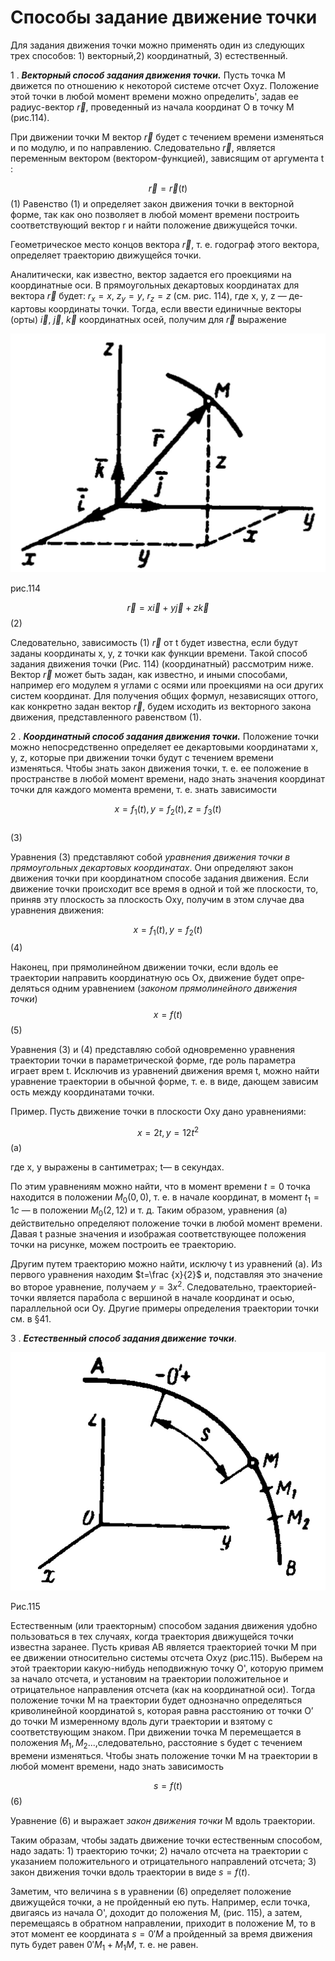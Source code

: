 # Способы задание движение точки
Для задания движения точки можно применять один из следую­щих трех способов: 1) векторный,2) координатный, 3) естественный.

1 . ***Векторный способ задания движения точки.*** Пусть точка М движется по отношению к некоторой си­стеме отсчет Охуz. Положение этой точки в любой момент времени можно определить', задав ее радиус-вектор $\vec r$, проведенный из на­чала координат О в точку М (рис.114). 

При движении точки М вектор $\vec r$ будет с течением времени изме­няться и по модулю, и по направлению. Следовательно $\vec r$, является переменным вектором (вектором-функцией), зависящим от аргу­мента t :

$$\vec r=\vec r(t)$$
(1)
Равенство (1) и определяет закон движения точки в векторной форме, так как оно позволяет в любой момент времени построить соответствующий вектор r и найти положение движущейся точки. 

Геометрическое место концов вектора $\vec r$, т. е. годограф этого век­тора, определяет траекторию движущейся точки. 

Аналитически, как известно, вектор задается его проекциями на координатные оси. В прямоугольных декартовых координатах для вектора $\vec r$ будет: $r_х=х$, $z_у=у$, $r_z=z$ (см. рис. 114), где х, у, z — де­картовы координаты точки. Тогда, если ввести единичные векторы (орты) $\vec i$, $\vec j$, $\vec k$  координатных осей, получим для $\vec r$ выра­жение 

![](img/W18rovDuUYQ.jpg)

рис.114


$$\vec r=x \vec i+ y \vec j + z \vec k$$
(2)

Следовательно, зависимость (1) $\vec r$ от t будет известна, если будут заданы коор­динаты х, у, z точки как функции времени. Такой способ задания движения точки (Рис. 114) (координатный) рассмотрим ниже. Век­тор $\vec r$ может быть задан, как известно, и иными способами, например его модулем я углами с осями или проекциями на оси других систем координат. Для получения общих формул, независящих оттого, как конкретно задан вектор $\vec r$, будем исходить из векторного закона дви­жения, представленного равенством (1).

2 . ***Координатный способ задания движе­ния точки.*** Положение точки можно непосредственно определяет ее декартовыми координатами х, у, z, которые при движении точки будут с течением времени изменяться. Чтобы знать закон дви­жения точки, т. е. ее положение в пространстве в любой момент вре­мени, надо знать значения координат точки для каждого момента времени, т. е. знать зависимости 

$$x=f_1(t),  y=f_2(t),  z=f_3(t)$$  
(3)

Уравнения (3) представляют собой *уравнения движения точки в прямоугольных декартовых координатах*. Они определяют закон движения точки при координатном способе задания движения. 
Если движение точки происходит все время в одной и той же плоскости, то, приняв эту плоскость за плоскость Оху, получим в этом случае два уравнения движения: 

$$x=f_1(t), y=f_2(t)$$(4) 

Наконец, при прямолинейном движении точки, если вдоль ее траектории направить координатную ось Ох, движение будет опре­деляться одним уравнением (*законом прямолинейного движения точки*) 
$$x=f(t)$$
(5) 

Уравнения (3) и (4) представляю собой одновременно уравне­ния траектории точки в параметрической форме, где роль параметра играет врем t. Исключив из уравнений движения время t, можно найти уравнение траектории в обычной форме, т. е. в виде, дающем зависим ость между координатами точки. 

Пример. Пусть движение точки в плоскости Оху дано уравнениями:

$$x=2t, у= 12t^2$$
(а)

где x, y выражены в сантиметрах; t— в секундах. 

По этим уравнениям можно найти, что в момент времени $t= 0$ точка находится в положении $М_0 (0, 0)$, т. е. в начале координат, в момент $t_1=1с$ — в положении $M_0 (2,12)$ и т. д. Таким образом, уравнения (а) действительно определяют положе­ние точки в любой момент времени. Давая t разные значения и изображая соот­ветствующее положения точки на рисунке, можем построить ее траекторию.

Другим путем траекторию можно найти, исключу t из уравнений (а). Из первого уравнения находим $t=\frac {x}{2}$ и, подставляя это значение во второе уравнение, получаем $у=3х^2$. Следовательно, траекторией- точки является парабола с вершиной в начале координат и осью, параллельной оси Оу. Другие примеры определения траектории точки см. в §41.

3 . ***Естественный способ задания движение точки***. 

![](img/z87PbcS1V0U.jpg)

Рис.115

Естественным (или траекторным) способом задания движения удобно пользоваться в тех слу­чаях, когда траектория движущейся точки известна заранее. Пусть кривая АВ явля­ется траекторией точки М при ее движении относительно системы отсчета Охуz (рис.115). Выберем на этой траектории какую-нибудь неподвижную точку О', которую примем за начало отсчета, и установим на траектории положительное и отрицательное направления отсчета (как на координат­ной оси). Тогда положение точки М на тра­ектории будет однозначно определяться криволинейной коорди­натой s, которая равна расстоянию от точки О’ до точки М измеренному вдоль дуги траектории и взятому с соответствующим зна­ком. При движении точка М перемещается в положения $М_1, М_2...,$следовательно, расстояние s будет с течением времени изменяться. Чтобы знать положение точки М на траектории в любой момент вре­мени, надо знать зависимость

$$s=f(t)$$(6)

Уравнение (6) и выражает *закон движения точки* М вдоль тра­ектории. 

Таким образам, чтобы задать движение точки естественным спо­собом, надо задать: 1) траекторию точки; 2) начало отсчета на траек­тории с указанием положительного и отрицательного направлений отсчета; 3) закон движения точки вдоль траектории в виде $s=f(t)$. 

Заметим, что величина s в уравнении (6) определяет положение движущейся точки, а не пройденный ею путь. Например, если точ­ка, двигаясь из начала О', доходит до положения М, (рис. 115), а затем, перемещаясь в обратном направлении, приходит в положе­ние М, то в этот момент ее координата $s=0'M$ а пройденный за время движения путь будет равен $0'M_1+M_1M$, т. е. не равен.